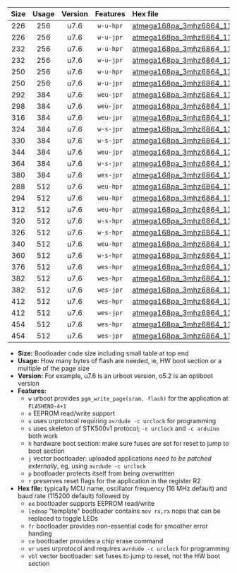 |Size|Usage|Version|Features|Hex file|
|:-:|:-:|:-:|:-:|:--|
|226|256|u7.6|`w-u-hpr`|[atmega168pa_3mhz6864_115200bps_ur.hex](https://raw.githubusercontent.com/stefanrueger/urboot/main/bootloaders/atmega168pa/fcpu_3mhz6864/115200_bps/atmega168pa_3mhz6864_115200bps_ur.hex)|
|226|256|u7.6|`w-u-jpr`|[atmega168pa_3mhz6864_115200bps_ur_vbl.hex](https://raw.githubusercontent.com/stefanrueger/urboot/main/bootloaders/atmega168pa/fcpu_3mhz6864/115200_bps/atmega168pa_3mhz6864_115200bps_ur_vbl.hex)|
|232|256|u7.6|`w-u-hpr`|[atmega168pa_3mhz6864_115200bps_lednop_ur.hex](https://raw.githubusercontent.com/stefanrueger/urboot/main/bootloaders/atmega168pa/fcpu_3mhz6864/115200_bps/atmega168pa_3mhz6864_115200bps_lednop_ur.hex)|
|232|256|u7.6|`w-u-jpr`|[atmega168pa_3mhz6864_115200bps_lednop_ur_vbl.hex](https://raw.githubusercontent.com/stefanrueger/urboot/main/bootloaders/atmega168pa/fcpu_3mhz6864/115200_bps/atmega168pa_3mhz6864_115200bps_lednop_ur_vbl.hex)|
|250|256|u7.6|`w-u-hpr`|[atmega168pa_3mhz6864_115200bps_lednop_fr_ur.hex](https://raw.githubusercontent.com/stefanrueger/urboot/main/bootloaders/atmega168pa/fcpu_3mhz6864/115200_bps/atmega168pa_3mhz6864_115200bps_lednop_fr_ur.hex)|
|250|256|u7.6|`w-u-jpr`|[atmega168pa_3mhz6864_115200bps_lednop_fr_ur_vbl.hex](https://raw.githubusercontent.com/stefanrueger/urboot/main/bootloaders/atmega168pa/fcpu_3mhz6864/115200_bps/atmega168pa_3mhz6864_115200bps_lednop_fr_ur_vbl.hex)|
|292|384|u7.6|`weu-jpr`|[atmega168pa_3mhz6864_115200bps_ee_ur_vbl.hex](https://raw.githubusercontent.com/stefanrueger/urboot/main/bootloaders/atmega168pa/fcpu_3mhz6864/115200_bps/atmega168pa_3mhz6864_115200bps_ee_ur_vbl.hex)|
|298|384|u7.6|`weu-jpr`|[atmega168pa_3mhz6864_115200bps_ee_lednop_ur_vbl.hex](https://raw.githubusercontent.com/stefanrueger/urboot/main/bootloaders/atmega168pa/fcpu_3mhz6864/115200_bps/atmega168pa_3mhz6864_115200bps_ee_lednop_ur_vbl.hex)|
|316|384|u7.6|`weu-jpr`|[atmega168pa_3mhz6864_115200bps_ee_lednop_fr_ur_vbl.hex](https://raw.githubusercontent.com/stefanrueger/urboot/main/bootloaders/atmega168pa/fcpu_3mhz6864/115200_bps/atmega168pa_3mhz6864_115200bps_ee_lednop_fr_ur_vbl.hex)|
|324|384|u7.6|`w-s-jpr`|[atmega168pa_3mhz6864_115200bps_vbl.hex](https://raw.githubusercontent.com/stefanrueger/urboot/main/bootloaders/atmega168pa/fcpu_3mhz6864/115200_bps/atmega168pa_3mhz6864_115200bps_vbl.hex)|
|330|384|u7.6|`w-s-jpr`|[atmega168pa_3mhz6864_115200bps_lednop_vbl.hex](https://raw.githubusercontent.com/stefanrueger/urboot/main/bootloaders/atmega168pa/fcpu_3mhz6864/115200_bps/atmega168pa_3mhz6864_115200bps_lednop_vbl.hex)|
|344|384|u7.6|`weu-jpr`|[atmega168pa_3mhz6864_115200bps_ee_lednop_fr_ce_ur_vbl.hex](https://raw.githubusercontent.com/stefanrueger/urboot/main/bootloaders/atmega168pa/fcpu_3mhz6864/115200_bps/atmega168pa_3mhz6864_115200bps_ee_lednop_fr_ce_ur_vbl.hex)|
|364|384|u7.6|`w-s-jpr`|[atmega168pa_3mhz6864_115200bps_lednop_fr_vbl.hex](https://raw.githubusercontent.com/stefanrueger/urboot/main/bootloaders/atmega168pa/fcpu_3mhz6864/115200_bps/atmega168pa_3mhz6864_115200bps_lednop_fr_vbl.hex)|
|380|384|u7.6|`wes-jpr`|[atmega168pa_3mhz6864_115200bps_ee_vbl.hex](https://raw.githubusercontent.com/stefanrueger/urboot/main/bootloaders/atmega168pa/fcpu_3mhz6864/115200_bps/atmega168pa_3mhz6864_115200bps_ee_vbl.hex)|
|288|512|u7.6|`weu-hpr`|[atmega168pa_3mhz6864_115200bps_ee_ur.hex](https://raw.githubusercontent.com/stefanrueger/urboot/main/bootloaders/atmega168pa/fcpu_3mhz6864/115200_bps/atmega168pa_3mhz6864_115200bps_ee_ur.hex)|
|294|512|u7.6|`weu-hpr`|[atmega168pa_3mhz6864_115200bps_ee_lednop_ur.hex](https://raw.githubusercontent.com/stefanrueger/urboot/main/bootloaders/atmega168pa/fcpu_3mhz6864/115200_bps/atmega168pa_3mhz6864_115200bps_ee_lednop_ur.hex)|
|312|512|u7.6|`weu-hpr`|[atmega168pa_3mhz6864_115200bps_ee_lednop_fr_ur.hex](https://raw.githubusercontent.com/stefanrueger/urboot/main/bootloaders/atmega168pa/fcpu_3mhz6864/115200_bps/atmega168pa_3mhz6864_115200bps_ee_lednop_fr_ur.hex)|
|320|512|u7.6|`w-s-hpr`|[atmega168pa_3mhz6864_115200bps.hex](https://raw.githubusercontent.com/stefanrueger/urboot/main/bootloaders/atmega168pa/fcpu_3mhz6864/115200_bps/atmega168pa_3mhz6864_115200bps.hex)|
|326|512|u7.6|`w-s-hpr`|[atmega168pa_3mhz6864_115200bps_lednop.hex](https://raw.githubusercontent.com/stefanrueger/urboot/main/bootloaders/atmega168pa/fcpu_3mhz6864/115200_bps/atmega168pa_3mhz6864_115200bps_lednop.hex)|
|340|512|u7.6|`weu-hpr`|[atmega168pa_3mhz6864_115200bps_ee_lednop_fr_ce_ur.hex](https://raw.githubusercontent.com/stefanrueger/urboot/main/bootloaders/atmega168pa/fcpu_3mhz6864/115200_bps/atmega168pa_3mhz6864_115200bps_ee_lednop_fr_ce_ur.hex)|
|360|512|u7.6|`w-s-hpr`|[atmega168pa_3mhz6864_115200bps_lednop_fr.hex](https://raw.githubusercontent.com/stefanrueger/urboot/main/bootloaders/atmega168pa/fcpu_3mhz6864/115200_bps/atmega168pa_3mhz6864_115200bps_lednop_fr.hex)|
|376|512|u7.6|`wes-hpr`|[atmega168pa_3mhz6864_115200bps_ee.hex](https://raw.githubusercontent.com/stefanrueger/urboot/main/bootloaders/atmega168pa/fcpu_3mhz6864/115200_bps/atmega168pa_3mhz6864_115200bps_ee.hex)|
|382|512|u7.6|`wes-hpr`|[atmega168pa_3mhz6864_115200bps_ee_lednop.hex](https://raw.githubusercontent.com/stefanrueger/urboot/main/bootloaders/atmega168pa/fcpu_3mhz6864/115200_bps/atmega168pa_3mhz6864_115200bps_ee_lednop.hex)|
|382|512|u7.6|`wes-jpr`|[atmega168pa_3mhz6864_115200bps_ee_lednop_vbl.hex](https://raw.githubusercontent.com/stefanrueger/urboot/main/bootloaders/atmega168pa/fcpu_3mhz6864/115200_bps/atmega168pa_3mhz6864_115200bps_ee_lednop_vbl.hex)|
|412|512|u7.6|`wes-hpr`|[atmega168pa_3mhz6864_115200bps_ee_lednop_fr.hex](https://raw.githubusercontent.com/stefanrueger/urboot/main/bootloaders/atmega168pa/fcpu_3mhz6864/115200_bps/atmega168pa_3mhz6864_115200bps_ee_lednop_fr.hex)|
|412|512|u7.6|`wes-jpr`|[atmega168pa_3mhz6864_115200bps_ee_lednop_fr_vbl.hex](https://raw.githubusercontent.com/stefanrueger/urboot/main/bootloaders/atmega168pa/fcpu_3mhz6864/115200_bps/atmega168pa_3mhz6864_115200bps_ee_lednop_fr_vbl.hex)|
|454|512|u7.6|`wes-hpr`|[atmega168pa_3mhz6864_115200bps_ee_lednop_fr_ce.hex](https://raw.githubusercontent.com/stefanrueger/urboot/main/bootloaders/atmega168pa/fcpu_3mhz6864/115200_bps/atmega168pa_3mhz6864_115200bps_ee_lednop_fr_ce.hex)|
|454|512|u7.6|`wes-jpr`|[atmega168pa_3mhz6864_115200bps_ee_lednop_fr_ce_vbl.hex](https://raw.githubusercontent.com/stefanrueger/urboot/main/bootloaders/atmega168pa/fcpu_3mhz6864/115200_bps/atmega168pa_3mhz6864_115200bps_ee_lednop_fr_ce_vbl.hex)|

- **Size:** Bootloader code size including small table at top end
- **Usage:** How many bytes of flash are needed, ie, HW boot section or a multiple of the page size
- **Version:** For example, u7.6 is an urboot version, o5.2 is an optiboot version
- **Features:**
  + `w` urboot provides `pgm_write_page(sram, flash)` for the application at `FLASHEND-4+1`
  + `e` EEPROM read/write support
  + `u` uses urprotocol requiring `avrdude -c urclock` for programming
  + `s` uses skeleton of STK500v1 protocol; `-c urclock` and `-c arduino` both work
  + `h` hardware boot section: make sure fuses are set for reset to jump to boot section
  + `j` vector bootloader: uploaded applications *need to be patched externally*, eg, using `avrdude -c urclock`
  + `p` bootloader protects itself from being overwritten
  + `r` preserves reset flags for the application in the register R2
- **Hex file:** typically MCU name, oscillator frequency (16 MHz default) and baud rate (115200 default) followed by
  + `ee` bootloader supports EEPROM read/write
  + `lednop` "template" bootloader contains `mov rx,rx` nops that can be replaced to toggle LEDs
  + `fr` bootloader provides non-essential code for smoother error handing
  + `ce` bootloader provides a chip erase command
  + `ur` uses urprotocol and requires `avrdude -c urclock` for programming
  + `vbl` vector bootloader: set fuses to jump to reset, not the HW boot section
